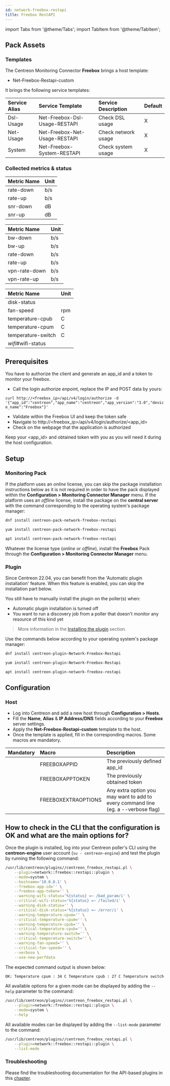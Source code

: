 ```yaml
---
id: network-freebox-restapi
title: Freebox RestAPI
---
```

import Tabs from '@theme/Tabs';
import TabItem from '@theme/TabItem';

## Pack Assets

### Templates

The Centreon Monitoring Connector **Freebox** brings a host template:

* Net-Freebox-Restapi-custom

It brings the following service templates:

| Service Alias | Service Template              | Service Description | Default |
|:--------------|:------------------------------|:--------------------|:--------|
| Dsl-Usage     | Net-Freebox-Dsl-Usage-RESTAPI | Check DSL usage     | X       |
| Net-Usage     | Net-Freebox-Net-Usage-RESTAPI | Check network usage | X       |
| System        | Net-Freebox-System-RESTAPI    | Check system usage  | X       |

### Collected metrics & status

<Tabs groupId="sync">
<TabItem value="Dsl-Usage" label="Dsl-Usage">

| Metric Name | Unit  |
|:------------|:------|
| rate-down   | b/s   |
| rate-up     | b/s   |
| snr-down    | dB    |
| snr-up      | dB    |

</TabItem>
<TabItem value="Net-Usage" label="Net-Usage">

| Metric Name   | Unit  |
|:--------------|:------|
| bw-down       | b/s   |
| bw-up         | b/s   |
| rate-down     | b/s   |
| rate-up       | b/s   |
| vpn-rate-down | b/s   |
| vpn-rate-up   | b/s   |

</TabItem>
<TabItem value="System" label="System">

| Metric Name        | Unit  |
|:-------------------|:------|
| disk-status        |       |
| fan-speed          | rpm   |
| temperature-cpub   | C     |
| temperature-cpum   | C     |
| temperature-switch | C     |
| *wifi*#wifi-status |       |

</TabItem>
</Tabs>

## Prerequisites

You have to authorize the client and generate an app_id and a token to monitor your freebox.

- Call the login authorize enpoint, replace the IP and POST data by yours: 

`curl http://<freebox_ip>/api/v4/login/authorize -d '{"app_id":"centreon","app_name":"centreon","app_version":"3.0","device_name":"Freebox"}'`

- Validate within the Freebox UI and keep the token safe
- Navigate to http://<freebox_ip>/api/v4/login/authorize/<app_id>
- Check on the webpage that the application is authorized 

Keep your <app_id> and obtained token with you as you will need it during the host configuration. 

## Setup

### Monitoring Pack

If the platform uses an *online* license, you can skip the package installation
instructions below as it is not required in order to have the pack displayed within the
**Configuration > Monitoring Connector Manager** menu.
If the platform uses an *offline* license, install the package on the **central server**
with the command corresponding to the operating system's package manager:

<Tabs groupId="sync">
<TabItem value="Alma / RHEL / Oracle Linux 8" label="Alma / RHEL / Oracle Linux 8">

```bash
dnf install centreon-pack-network-freebox-restapi
```

</TabItem>
<TabItem value="CentOS 7" label="CentOS 7">

```bash
yum install centreon-pack-network-freebox-restapi
```

</TabItem>
<TabItem value="Debian 11" label="Debian 11">

```bash
apt install centreon-pack-network-freebox-restapi
```

</TabItem>
</Tabs>

Whatever the license type (*online* or *offline*), install the **Freebox** Pack through
the **Configuration > Monitoring Connector Manager** menu.

### Plugin

Since Centreon 22.04, you can benefit from the 'Automatic plugin installation' feature.
When this feature is enabled, you can skip the installation part below.

You still have to manually install the plugin on the poller(s) when:
- Automatic plugin installation is turned off
- You want to run a discovery job from a poller that doesn't monitor any resource of this kind yet

> More information in the [Installing the plugin](/docs/monitoring/pluginpacks/#installing-the-plugin) section.

Use the commands below according to your operating system's package manager:

<Tabs groupId="sync">
<TabItem value="Alma / RHEL / Oracle Linux 8" label="Alma / RHEL / Oracle Linux 8">

```bash
dnf install centreon-plugin-Network-Freebox-Restapi
```

</TabItem>
<TabItem value="CentOS 7" label="CentOS 7">

```bash
yum install centreon-plugin-Network-Freebox-Restapi
```

</TabItem>
<TabItem value="Debian 11" label="Debian 11">

```bash
apt install centreon-plugin-network-freebox-restapi
```

</TabItem>
</Tabs>

## Configuration

### Host

* Log into Centreon and add a new host through **Configuration > Hosts**.
* Fill the **Name**, **Alias** & **IP Address/DNS** fields according to your **Freebox** server settings.
* Apply the **Net-Freebox-Restapi-custom** template to the host.
* Once the template is applied, fill in the corresponding macros. Some macros are mandatory.

| Mandatory   | Macro               | Description                                                                            |
|:------------|:--------------------|:---------------------------------------------------------------------------------------|
|             | FREEBOXAPPID        | The previously defined app_id                                                          |
|             | FREEBOXAPPTOKEN     | The previously obtained token                                                          |
|             | FREEBOXEXTRAOPTIONS | Any extra option you may want to add to every command line (eg. a --verbose flag)      |

## How to check in the CLI that the configuration is OK and what are the main options for?

Once the plugin is installed, log into your Centreon poller's CLI using the
**centreon-engine** user account (`su - centreon-engine`) and test the plugin by
running the following command:

```bash
/usr/lib/centreon/plugins//centreon_freebox_restapi.pl \
    --plugin=network::freebox::restapi::plugin \
    --mode=system \
    --hostname='10.0.0.1' \
    --freebox-app-id='' \
    --freebox-app-token='' \
    --warning-wifi-status='%{status} =~ /bad_param/i' \
    --critical-wifi-status='%{status} =~ /failed/i' \
    --warning-disk-status='' \
    --critical-disk-status='%{status} =~ /error/i' \
    --warning-temperature-cpum='' \
    --critical-temperature-cpum='' \
    --warning-temperature-cpub='' \
    --critical-temperature-cpub='' \
    --warning-temperature-switch='' \
    --critical-temperature-switch='' \
    --warning-fan-speed='' \
    --critical-fan-speed='' \
    --verbose \
    --use-new-perfdata
```

The expected command output is shown below:

```bash
OK: Temperature cpum : 34 C Temperature cpub : 27 C Temperature switch : 41 C fan speed : 2200 rpm   | 
```

All available options for a given mode can be displayed by adding the
`--help` parameter to the command:

```bash
/usr/lib/centreon/plugins//centreon_freebox_restapi.pl \
    --plugin=network::freebox::restapi::plugin \
    --mode=system \
    --help
```

All available modes can be displayed by adding the `--list-mode` parameter to
the command:

```bash
/usr/lib/centreon/plugins//centreon_freebox_restapi.pl \
    --plugin=network::freebox::restapi::plugin \
    --list-mode
```

### Troubleshooting

Please find the troubleshooting documentation for the API-based plugins in
this [chapter](../getting-started/how-to-guides/troubleshooting-plugins.md#http-and-api-checks).